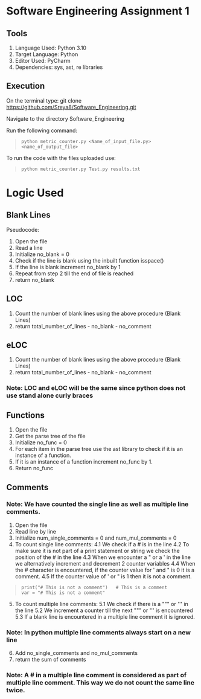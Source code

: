 # Software Engineering Assignment 1

## Tools
1. Language Used: Python 3.10
2. Target Language: Python
3. Editor Used: PyCharm
4. Dependencies: sys, ast, re libraries

## Execution
On the terminal type:
git clone https://github.com/Sreya8/Software_Engineering.git

Navigate to the directory Software_Engineering

Run the following command:
> ````python metric_counter.py <Name_of_input_file.py> <name_of_output_file>````

To run the code with the files uploaded use:
> ````python metric_counter.py Test.py results.txt````


# Logic Used

## Blank Lines
Pseudocode:
1. Open the file
2. Read a line
3. Initialize no_blank = 0
4. Check if the line is blank using the inbuilt function isspace()
5. If the line is blank increment no_blank by 1
6. Repeat from step 2 till the end of file is reached
7. return no_blank

## LOC
1. Count the number of blank lines using the above procedure (Blank Lines)
2. return total_number_of_lines - no_blank - no_comment

## eLOC
1. Count the number of blank lines using the above procedure (Blank Lines)
2. return total_number_of_lines - no_blank - no_comment

### Note: LOC and eLOC will be the same since python does not use stand alone curly braces

## Functions
1. Open the file
2. Get the parse tree of the file
3. Initialize no_func = 0
4. For each item in the parse tree use the ast library to check if it is an instance of a function.
5. If it is an instance of a function increment no_func by 1.
6. Return no_func


## Comments
### Note: We have counted the single line as well as multiple line comments.

1. Open the file
2. Read line by line
3. Initialize num_single_comments = 0 and num_mul_comments = 0
4. To count single line comments:
   4.1 We check if a # is in the line
   4.2 To make sure it is not part of a print statement or string we check the position of the # in the line
   4.3 When we encounter a " or a ' in the line we alternatively increment and decrement 2 counter variables
   4.4 When the # character is encountered, if the counter value for ' and " is 0 it is a comment.
   4.5 If the counter value of ' or " is 1 then it is not a comment.

> ````print("# This is not a comment")   # This is a comment ```` </br>
> ````var = "# This is not a comment" ````

5. To count multiple line comments:
   5.1 We check if there is a """ or ''' in the line
   5.2 We increment a counter till the next """ or ''' is encountered
   5.3 If a blank line is encountered in a multiple line comment it is ignored.

### Note: In python multiple line comments always start on a new line

6. Add no_single_comments and no_mul_comments
7. return the sum of comments

### Note: A # in a multiple line comment is considered as part of multiple line comment. This way we do not count the same line twice.
